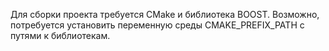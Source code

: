 Для сборки проекта требуется CMake и библиотека BOOST.
Возможно, потребуется установить переменную среды CMAKE_PREFIX_PATH с путями к библиотекам.
